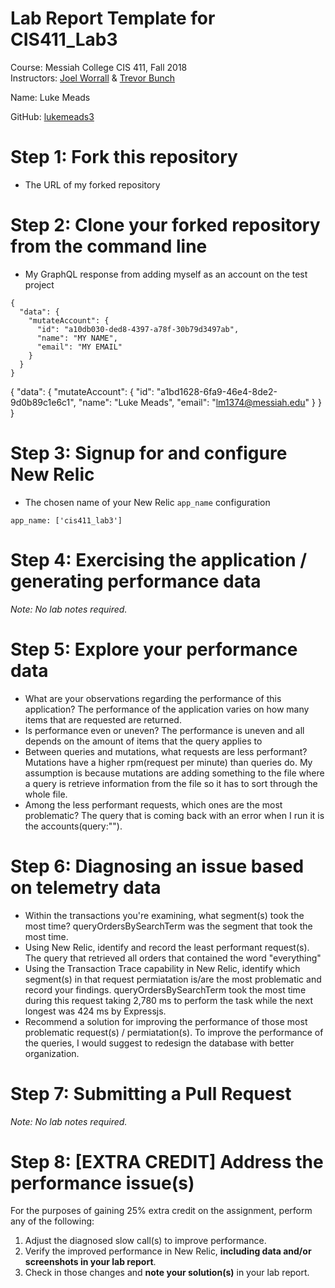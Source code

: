 # Lab Report Template for CIS411_Lab3
Course: Messiah College CIS 411, Fall 2018<br/>
Instructors: [Joel Worrall](https://github.com/tangollama) & [Trevor Bunch](https://github.com/trevordbunch)<br/>

Name: Luke Meads<br/>

GitHub: [lukemeads3](https://github.com/lukemeads3)<br/>

# Step 1: Fork this repository
- The URL of my forked repository

# Step 2: Clone your forked repository from the command line
- My GraphQL response from adding myself as an account on the test project
```
{
  "data": {
    "mutateAccount": {
      "id": "a10db030-ded8-4397-a78f-30b79d3497ab",
      "name": "MY NAME",
      "email": "MY EMAIL"
    }
  }
}
```

{
  "data": {
    "mutateAccount": {
      "id": "a1bd1628-6fa9-46e4-8de2-9d0b89c1e6c1",
      "name": "Luke Meads",
      "email": "lm1374@messiah.edu"
    }
  }
}

# Step 3: Signup for and configure New Relic
- The chosen name of your New Relic ```app_name``` configuration
```
app_name: ['cis411_lab3']
```

# Step 4: Exercising the application / generating performance data

_Note: No lab notes required._

# Step 5: Explore your performance data
* What are your observations regarding the performance of this application?
 The performance of the application varies on how many items that are requested are returned.
* Is performance even or uneven? 
The performance is uneven and all depends on the amount of items that the query applies to 
* Between queries and mutations, what requests are less performant? 
Mutations have a higher rpm(request per minute) than queries do. My assumption is because mutations are adding something to the file where a query is retrieve information from the file so it has to sort through the whole file.
* Among the less performant requests, which ones are the most problematic?
The query that is coming back with an error when I run it is the accounts(query:"").

# Step 6: Diagnosing an issue based on telemetry data
* Within the transactions you're examining, what segment(s) took the most time?
queryOrdersBySearchTerm was the segment that took the most time.
* Using New Relic, identify and record the least performant request(s).
The query that retrieved all orders that contained the word "everything"
* Using the Transaction Trace capability in New Relic, identify which segment(s) in that request permiatation is/are the most problematic and record your findings.
queryOrdersBySearchTerm took the most time during this request taking 2,780 ms to perform the task while the next longest was 424 ms by Expressjs.
* Recommend a solution for improving the performance of those most problematic request(s) / permiatation(s).
To improve the performance of the queries, I would suggest to redesign the database with better organization.

# Step 7: Submitting a Pull Request
_Note: No lab notes required._

# Step 8: [EXTRA CREDIT] Address the performance issue(s)
For the purposes of gaining 25% extra credit on the assignment, perform any of the following:
1. Adjust the diagnosed slow call(s) to improve performance. 
2. Verify the improved performance in New Relic, **including data and/or screenshots in your lab report**.
2. Check in those changes and **note your solution(s)** in your lab report.